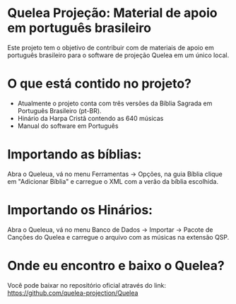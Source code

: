 # Quelea Projeção: Material de apoio em português brasileiro
Este projeto tem o objetivo de contribuir com de materiais de apoio em português brasileiro para o software de projeção Quelea em um único local.

# O que está contido no projeto?
- Atualmente o projeto conta com três versões da Bíblia Sagrada em Português Brasileiro (pt-BR).
- Hinário da Harpa Cristã contendo as 640 músicas
- Manual do software em Português

# Importando as bíblias:
Abra o Queleua, vá no menu Ferramentas -> Opções, na guia Bíblia clique em "Adicionar Bíblia" e carregue o XML com a verão da bíblia escolhida.

# Importando os Hinários:
Abra o Queleua, vá no menu Banco de Dados -> Importar -> Pacote de Canções do Quelea e carregue o arquivo com as músicas na extensão QSP.

# Onde eu encontro e baixo o Quelea?
Você pode baixar no repositório oficial através do link:
https://github.com/quelea-projection/Quelea
